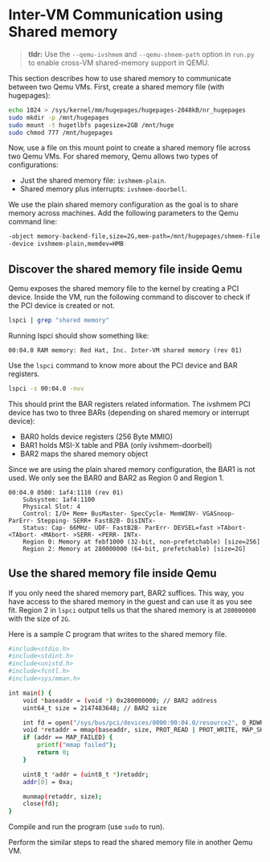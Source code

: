 #  Inter-VM Communication using Shared memory

> **tldr:** Use the `--qemu-ivshmem` and `--qemu-shmem-path` option in `run.py`
> to enable cross-VM shared-memory support in QEMU.

This section describes how to use shared memory to communicate between two Qemu
VMs. First, create a shared memory file (with hugepages):

```bash
echo 1024 > /sys/kernel/mm/hugepages/hugepages-2048kB/nr_hugepages
sudo mkdir -p /mnt/hugepages
sudo mount -t hugetlbfs pagesize=2GB /mnt/huge
sudo chmod 777 /mnt/hugepages
```

Now, use a file on this mount point to create a shared memory file across two
Qemu VMs. For shared memory, Qemu allows two types of configurations:

- Just the shared memory file: `ivshmem-plain`.
- Shared memory plus interrupts: `ivshmem-doorbell`.

We use the plain shared memory configuration as the goal is to share memory
across machines. Add the following parameters to the Qemu command line:

```bash
-object memory-backend-file,size=2G,mem-path=/mnt/hugepages/shmem-file,share=on,id=HMB \
-device ivshmem-plain,memdev=HMB
```

## Discover the shared memory file inside Qemu

Qemu exposes the shared memory file to the kernel by creating a PCI device.
Inside the VM, run the following command to discover to check if the PCI device
is created or not.

```bash
lspci | grep "shared memory"
```
Running lspci should show something like:

```log
00:04.0 RAM memory: Red Hat, Inc. Inter-VM shared memory (rev 01)
```

Use the `lspci` command to know more about the PCI device and BAR registers.

```bash
lspci -s 00:04.0 -nvv
```

This should print the BAR registers related information. The ivshmem PCI device has two to
three BARs (depending on shared memory or interrupt device):

- BAR0 holds device registers (256 Byte MMIO)
- BAR1 holds MSI-X table and PBA (only ivshmem-doorbell)
- BAR2 maps the shared memory object

Since we are using the plain shared memory configuration, the BAR1 is not used.
We only see the BAR0 and BAR2 as Region 0 and Region 1.

```log
00:04.0 0500: 1af4:1110 (rev 01)
	Subsystem: 1af4:1100
	Physical Slot: 4
	Control: I/O+ Mem+ BusMaster- SpecCycle- MemWINV- VGASnoop- ParErr- Stepping- SERR+ FastB2B- DisINTx-
	Status: Cap- 66MHz- UDF- FastB2B- ParErr- DEVSEL=fast >TAbort- <TAbort- <MAbort- >SERR- <PERR- INTx-
	Region 0: Memory at febf1000 (32-bit, non-prefetchable) [size=256]
	Region 2: Memory at 280000000 (64-bit, prefetchable) [size=2G]
```

## Use the shared memory file inside Qemu

If you only need the shared memory part, BAR2 suffices.  This way, you have
access to the shared memory in the guest and can use it as you see fit. Region 2
in `lspci` output tells us that the shared memory is at `280000000` with the
size of `2G`.

Here is a sample C program that writes to the shared memory file.

```bash
#include<stdio.h>
#include<stdint.h>
#include<unistd.h>
#include<fcntl.h>
#include<sys/mman.h>

int main() {
	void *baseaddr = (void *) 0x280000000; // BAR2 address
	uint64_t size = 2147483648; // BAR2 size

	int fd = open("/sys/bus/pci/devices/0000:00:04.0/resource2", O_RDWR | O_SYNC);
	void *retaddr = mmap(baseaddr, size, PROT_READ | PROT_WRITE, MAP_SHARED, fd, 0);
	if (addr == MAP_FAILED) {
		printf("mmap failed");
		return 0;
	}

	uint8_t *addr = (uint8_t *)retaddr;
	addr[0] = 0xa;

	munmap(retaddr, size);
	close(fd);
}
```

Compile and run the program (use `sudo` to run).

Perform the similar steps to read the shared memory file in another Qemu VM.
